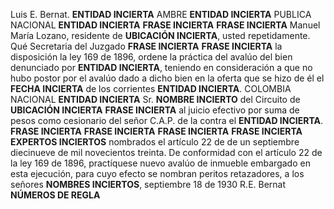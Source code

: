 Luis E. Bernat.
**ENTIDAD INCIERTA**
AMBRE
**ENTIDAD INCIERTA**
PUBLICA
NACIONAL
**ENTIDAD INCIERTA**
**FRASE INCIERTA**
**FRASE INCIERTA**
Manuel María Lozano, residente de **UBICACIÓN INCIERTA**,
usted repetidamente.
Qué
Secretaria del Juzgado
**FRASE INCIERTA**
**FRASE INCIERTA**
la disposición
la ley 169 de 1896, ordene la práctica
del avalúo del bien denunciado por
**ENTIDAD INCIERTA**, teniendo en consideración a que no hubo
postor por el avalúo dado a dicho bien
en la oferta que se
hizo de él el **FECHA INCIERTA**
de los corrientes
**ENTIDAD INCIERTA**.
COLOMBIA
NACIONAL
**ENTIDAD INCIERTA**
Sr. **NOMBRE INCIERTO** del Circuito de **UBICACIÓN INCIERTA**
**FRASE INCIERTA**
al juicio efectivo por suma de
pesos como
cesionario del señor C.A.P. de la
contra el **ENTIDAD INCIERTA**.
**FRASE INCIERTA**
**FRASE INCIERTA**
**FRASE INCIERTA**
**FRASE INCIERTA**
**EXPERTOS INCIERTOS** nombrados
el artículo 22 de
de un
septiembre diecinueve de mil novecientos treinta.
De conformidad con el artículo 22 de la ley 169 de
1896, practíquese nuevo avalúo de inmueble embargado en
esta ejecución, para cuyo efecto se nombran peritos retazadores, a
los señores
**NOMBRES INCIERTOS**, septiembre 18 de 1930
R.E. Bernat
**NÚMEROS DE REGLA**
